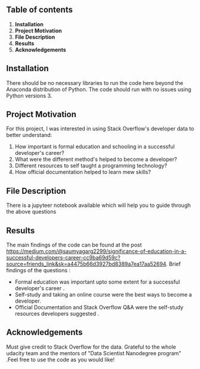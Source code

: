 ## Table of contents

  1. **Installation**
  2. **Project Motivation**
  3. **File Description**
  4. **Results**
  5. **Acknowledgements**
  
## Installation
There should be no necessary libraries to run the code here beyond the Anaconda distribution of Python. The code should run with no issues using Python versions 3.

## Project Motivation
For this project, I was interested in using Stack Overflow's developer data to better understand:

  1. How important is formal education and schooling in a successful developer's career?
  2. What were the different method's helped to become a developer?
  3. Different resources to self taught a programming technology?
  4. How official documentation helped to learn mew skills?
  
## File Description
   There is a jupyteer notebook available which will help you to guide through the above questions 
   
## Results 
The main findings of the code can be found at the post https://medium.com/@saumyagarg2299/significance-of-education-in-a-successful-developers-career-cc9ba69d59c?source=friends_link&sk=a4475b66d3927bd8389a7ea17aa52694.
    Brief findings of the questions :
  - Formal education was important upto some extent for a successful developer's career .
  - Self-study and taking an online course were the best ways to become a developer.
  - Official Documentation and Stack Overflow Q&A were the self-study resources developers suggested . 

## Acknowledgements
Must give credit to Stack Overflow for the data. Grateful to the whole udacity team and the mentors of "Data Scientist Nanodegree program" .Feel free to use the code as you would like!
